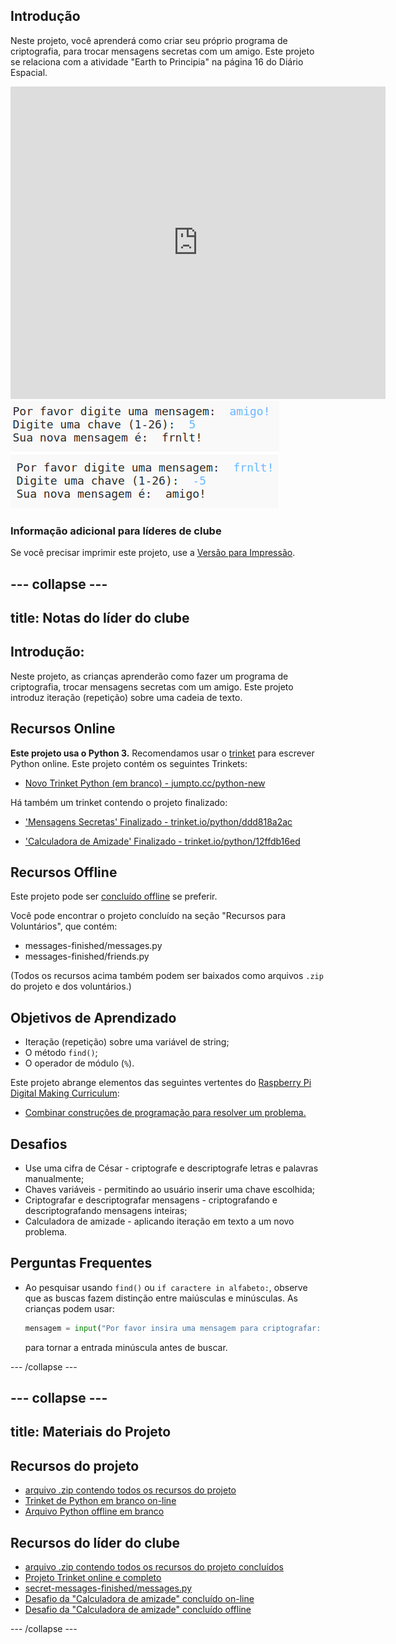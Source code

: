 ## Introdução

Neste projeto, você aprenderá como criar seu próprio programa de criptografia, para trocar mensagens secretas com um amigo. Este projeto se relaciona com a atividade "Earth to Principia" na página 16 do Diário Espacial.

<div class="trinket">
  <iframe src="https://trinket.io/embed/python/ddd818a2ac?outputOnly=true&start=result" width="600" height="500" frameborder="0" marginwidth="0" marginheight="0" allowfullscreen>
  </iframe>
  <img src="images/messages-finished.png">
</div>

### Informação adicional para líderes de clube

Se você precisar imprimir este projeto, use a [Versão para Impressão](https://projects.raspberrypi.org/en/projects/secret-messages/print).

## \--- collapse \---

## title: Notas do líder do clube

## Introdução:

Neste projeto, as crianças aprenderão como fazer um programa de criptografia, trocar mensagens secretas com um amigo. Este projeto introduz iteração (repetição) sobre uma cadeia de texto.

## Recursos Online

**Este projeto usa o Python 3.** Recomendamos usar o [trinket](https://trinket.io/) para escrever Python online. Este projeto contém os seguintes Trinkets:

* [Novo Trinket Python (em branco) - jumpto.cc/python-new](http://jumpto.cc/python-new)

Há também um trinket contendo o projeto finalizado:

* ['Mensagens Secretas' Finalizado - trinket.io/python/ddd818a2ac](https://trinket.io/python/ddd818a2ac)

* ['Calculadora de Amizade' Finalizado - trinket.io/python/12ffdb16ed](https://trinket.io/python/12ffdb16ed)

## Recursos Offline

Este projeto pode ser [concluído offline](https://www.codeclubprojects.org/en-GB/resources/python-working-offline/) se preferir.

Você pode encontrar o projeto concluído na seção "Recursos para Voluntários", que contém:

* messages-finished/messages.py
* messages-finished/friends.py

(Todos os recursos acima também podem ser baixados como arquivos `.zip` do projeto e dos voluntários.)

## Objetivos de Aprendizado

* Iteração (repetição) sobre uma variável de string;
* O método `find()`;
* O operador de módulo (`%`).

Este projeto abrange elementos das seguintes vertentes do [Raspberry Pi Digital Making Curriculum](http://rpf.io/curriculum):

* [Combinar construções de programação para resolver um problema.](https://www.raspberrypi.org/curriculum/programming/builder)

## Desafios

* Use uma cifra de César - criptografe e descriptografe letras e palavras manualmente;
* Chaves variáveis ​​- permitindo ao usuário inserir uma chave escolhida;
* Criptografar e descriptografar mensagens - criptografando e descriptografando mensagens inteiras;
* Calculadora de amizade - aplicando iteração em texto a um novo problema.

## Perguntas Frequentes

* Ao pesquisar usando `find()` ou `if caractere in alfabeto:`, observe que as buscas fazem distinção entre maiúsculas e minúsculas. As crianças podem usar:
    
    ```python
    mensagem = input("Por favor insira uma mensagem para criptografar: ").lower()
    ```
    
    para tornar a entrada minúscula antes de buscar.

\--- /collapse \---

## \--- collapse \---

## title: Materiais do Projeto

## Recursos do projeto

* [arquivo .zip contendo todos os recursos do projeto](resources/secret-messages-project-resources.zip)
* [Trinket de Python em branco on-line](http://jumpto.cc/python-new)
* [Arquivo Python offline em branco](resources/new-new.py)

## Recursos do líder do clube

* [arquivo .zip contendo todos os recursos do projeto concluídos](resources/secret-messages-volunteer-resources.zip)
* [Projeto Trinket online e completo](https://trinket.io/python/ddd818a2ac)
* [secret-messages-finished/messages.py](resources/secret-messages-finished-messages.py)
* [Desafio da "Calculadora de amizade" concluído on-line](https://trinket.io/python/12ffdb16ed)
* [Desafio da "Calculadora de amizade" concluído offline](resources/friendship-calculator-finished-friends.py)

\--- /collapse \---